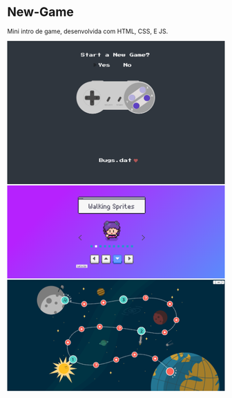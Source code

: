 # New-Game
Mini intro de game, desenvolvida com HTML, CSS, E JS. 

![START](https://github.com/MariaIsabelli/New-Game/blob/main/START_GAME.png)
![INTRO2](https://github.com/MariaIsabelli/New-Game/blob/main/INTRO2.png)
![TABULEIRO](https://github.com/MariaIsabelli/New-Game/blob/main/TABULEIRO.png)

